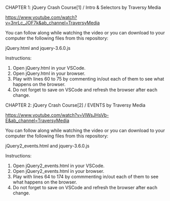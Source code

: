 CHAPTER 1: jQuery Crash Course[1] / Intro & Selectors by Traversy Media

https://www.youtube.com/watch?v=3nrLc_JOF7k&ab_channel=TraversyMedia

You can follow along while watching the video or you can download to your computer the following files from this repository:

jQuery.html and 
jquery-3.6.0.js

Instructions:

1. Open jQuery.html in your VSCode.
2. Open jQuery.html in your browser.
3. Play with lines 60 to 75 by commenting in/out each of them to see what happens on the browser.
4. Do not forget to save on VSCode and refresh the browser after each change.



CHAPTER 2: jQuery Crash Course[2] / EVENTS by Traversy Media

https://www.youtube.com/watch?v=VlWsJHsVb-E&ab_channel=TraversyMedia

You can follow along while watching the video or you can download to your computer the following files from this repository:

jQuery2_events.html and 
jquery-3.6.0.js

Instructions:

1. Open jQuery2_events.html in your VSCode.
2. Open jQuery2_events.html in your browser.
3. Play with lines 64 to 174 by commmenting in/out each of them to see what happens on the browser.
4. Do not forget to save on VSCode and refresh the browser after each change.

